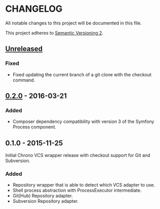 # CHANGELOG
All notable changes to this project will be documented in this file.

This project adheres to [Semantic Versioning 2](http://semver.org/).

## [Unreleased]
### Fixed
* Fixed updating the current branch of a git clone with the checkout command.

## [0.2.0] - 2016-03-21
### Added

* Composer dependency compatibility with version 3 of the Symfony Process component.

## 0.1.0 - 2015-11-25
Initial Chrono VCS wrapper release with checkout support for Git and Subversion.

### Added

* Repository wrapper that is able to detect which VCS adapter to use.
* Shell process abstraction with ProcessExecutor intermediate.
* Git(Hub) Repository adapter.
* Subversion Repository adapter.

[Unreleased]: https://github.com/accompli/chrono/compare/0.2.0...HEAD
[0.2.0]: https://github.com/accompli/chrono/compare/0.1.0...0.2.0
